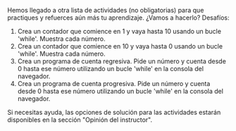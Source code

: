 Hemos llegado a otra lista de actividades (no obligatorias) para que practiques y refuerces aún más tu aprendizaje. ¿Vamos a hacerlo? Desafíos:

1. Crea un contador que comience en 1 y vaya hasta 10 usando un bucle 'while'. Muestra cada número.
2. Crea un contador que comience en 10 y vaya hasta 0 usando un bucle 'while'. Muestra cada número.
3. Crea un programa de cuenta regresiva. Pide un número y cuenta desde 0 hasta ese número utilizando un bucle 'while' en la consola del navegador.
4. Crea un programa de cuenta progresiva. Pide un número y cuenta desde 0 hasta ese número utilizando un bucle 'while' en la consola del navegador.

Si necesitas ayuda, las opciones de solución para las actividades estarán disponibles en la sección "Opinión del instructor".